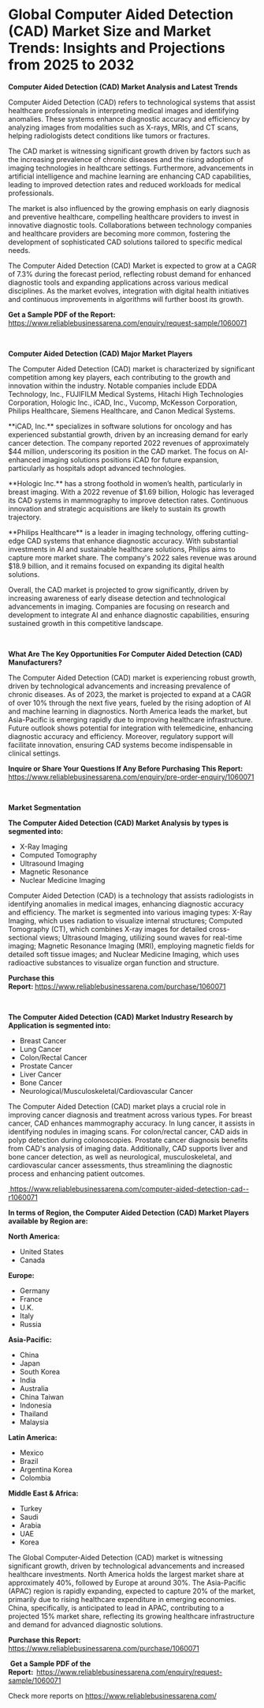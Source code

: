 <p><h1>Global Computer Aided Detection (CAD) Market Size and Market Trends: Insights and Projections from 2025 to 2032</h1></p><p><strong>Computer Aided Detection (CAD) Market Analysis and Latest Trends</strong></p>
<p><p>Computer Aided Detection (CAD) refers to technological systems that assist healthcare professionals in interpreting medical images and identifying anomalies. These systems enhance diagnostic accuracy and efficiency by analyzing images from modalities such as X-rays, MRIs, and CT scans, helping radiologists detect conditions like tumors or fractures.</p><p>The CAD market is witnessing significant growth driven by factors such as the increasing prevalence of chronic diseases and the rising adoption of imaging technologies in healthcare settings. Furthermore, advancements in artificial intelligence and machine learning are enhancing CAD capabilities, leading to improved detection rates and reduced workloads for medical professionals.</p><p>The market is also influenced by the growing emphasis on early diagnosis and preventive healthcare, compelling healthcare providers to invest in innovative diagnostic tools. Collaborations between technology companies and healthcare providers are becoming more common, fostering the development of sophisticated CAD solutions tailored to specific medical needs.</p><p>The Computer Aided Detection (CAD) Market is expected to grow at a CAGR of 7.3% during the forecast period, reflecting robust demand for enhanced diagnostic tools and expanding applications across various medical disciplines. As the market evolves, integration with digital health initiatives and continuous improvements in algorithms will further boost its growth.</p></p>
<p><strong>Get a Sample PDF of the Report:&nbsp;</strong> <a href="https://www.reliablebusinessarena.com/enquiry/request-sample/1060071?utm_campaign=2988&utm_medium=2&utm_source=Github&utm_content=ia&utm_term=22032025&utm_id=computer-aided-detection-cad">https://www.reliablebusinessarena.com/enquiry/request-sample/1060071</a></p>
<p>&nbsp;</p>
<p><strong>Computer Aided Detection (CAD) Major Market Players</strong></p>
<p><p>The Computer Aided Detection (CAD) market is characterized by significant competition among key players, each contributing to the growth and innovation within the industry. Notable companies include EDDA Technology, Inc., FUJIFILM Medical Systems, Hitachi High Technologies Corporation, Hologic Inc., iCAD, Inc., Vucomp, McKesson Corporation, Philips Healthcare, Siemens Healthcare, and Canon Medical Systems.</p><p>**iCAD, Inc.** specializes in software solutions for oncology and has experienced substantial growth, driven by an increasing demand for early cancer detection. The company reported 2022 revenues of approximately $44 million, underscoring its position in the CAD market. The focus on AI-enhanced imaging solutions positions iCAD for future expansion, particularly as hospitals adopt advanced technologies.</p><p>**Hologic Inc.** has a strong foothold in women’s health, particularly in breast imaging. With a 2022 revenue of $1.69 billion, Hologic has leveraged its CAD systems in mammography to improve detection rates. Continuous innovation and strategic acquisitions are likely to sustain its growth trajectory.</p><p>**Philips Healthcare** is a leader in imaging technology, offering cutting-edge CAD systems that enhance diagnostic accuracy. With substantial investments in AI and sustainable healthcare solutions, Philips aims to capture more market share. The company's 2022 sales revenue was around $18.9 billion, and it remains focused on expanding its digital health solutions.</p><p>Overall, the CAD market is projected to grow significantly, driven by increasing awareness of early disease detection and technological advancements in imaging. Companies are focusing on research and development to integrate AI and enhance diagnostic capabilities, ensuring sustained growth in this competitive landscape.</p></p>
<p>&nbsp;</p>
<p><strong>What Are The Key Opportunities For Computer Aided Detection (CAD) Manufacturers?</strong></p>
<p><p>The Computer Aided Detection (CAD) market is experiencing robust growth, driven by technological advancements and increasing prevalence of chronic diseases. As of 2023, the market is projected to expand at a CAGR of over 10% through the next five years, fueled by the rising adoption of AI and machine learning in diagnostics. North America leads the market, but Asia-Pacific is emerging rapidly due to improving healthcare infrastructure. Future outlook shows potential for integration with telemedicine, enhancing diagnostic accuracy and efficiency. Moreover, regulatory support will facilitate innovation, ensuring CAD systems become indispensable in clinical settings.</p></p>
<p><strong>Inquire or Share Your Questions If Any Before Purchasing This Report:</strong> <a href="https://www.reliablebusinessarena.com/enquiry/pre-order-enquiry/1060071?utm_campaign=2988&utm_medium=2&utm_source=Github&utm_content=ia&utm_term=22032025&utm_id=computer-aided-detection-cad">https://www.reliablebusinessarena.com/enquiry/pre-order-enquiry/1060071</a></p>
<p>&nbsp;</p>
<p><strong>Market Segmentation</strong></p>
<p><strong>The Computer Aided Detection (CAD) Market Analysis by types is segmented into:</strong></p>
<p><ul><li>X-Ray Imaging</li><li>Computed Tomography</li><li>Ultrasound Imaging</li><li>Magnetic Resonance</li><li>Nuclear Medicine Imaging</li></ul></p>
<p><p>Computer Aided Detection (CAD) is a technology that assists radiologists in identifying anomalies in medical images, enhancing diagnostic accuracy and efficiency. The market is segmented into various imaging types: X-Ray Imaging, which uses radiation to visualize internal structures; Computed Tomography (CT), which combines X-ray images for detailed cross-sectional views; Ultrasound Imaging, utilizing sound waves for real-time imaging; Magnetic Resonance Imaging (MRI), employing magnetic fields for detailed soft tissue images; and Nuclear Medicine Imaging, which uses radioactive substances to visualize organ function and structure.</p></p>
<p><strong>Purchase this Report:&nbsp;</strong><a href="https://www.reliablebusinessarena.com/purchase/1060071?utm_campaign=2988&utm_medium=2&utm_source=Github&utm_content=ia&utm_term=22032025&utm_id=computer-aided-detection-cad">https://www.reliablebusinessarena.com/purchase/1060071</a></p>
<p>&nbsp;</p>
<p><strong>The Computer Aided Detection (CAD) Market Industry Research by Application is segmented into:</strong></p>
<p><ul><li>Breast Cancer</li><li>Lung Cancer</li><li>Colon/Rectal Cancer</li><li>Prostate Cancer</li><li>Liver Cancer</li><li>Bone Cancer</li><li>Neurological/Musculoskeletal/Cardiovascular Cancer</li></ul></p>
<p><p>The Computer Aided Detection (CAD) market plays a crucial role in improving cancer diagnosis and treatment across various types. For breast cancer, CAD enhances mammography accuracy. In lung cancer, it assists in identifying nodules in imaging scans. For colon/rectal cancer, CAD aids in polyp detection during colonoscopies. Prostate cancer diagnosis benefits from CAD's analysis of imaging data. Additionally, CAD supports liver and bone cancer detection, as well as neurological, musculoskeletal, and cardiovascular cancer assessments, thus streamlining the diagnostic process and enhancing patient outcomes.</p></p>
<p><a href="https://www.reliablebusinessarena.com/computer-aided-detection-cad--r1060071?utm_campaign=2988&utm_medium=2&utm_source=Github&utm_content=ia&utm_term=22032025&utm_id=computer-aided-detection-cad">&nbsp;https://www.reliablebusinessarena.com/computer-aided-detection-cad--r1060071</a></p>
<p><strong>In terms of Region, the Computer Aided Detection (CAD) Market Players available by Region are:</strong></p>
<p>
    <p> <strong> North America: </strong>
        <ul>
            <li>United States</li>
            <li>Canada</li>
        </ul>
        </p> 
    <p> <strong> Europe: </strong>
        <ul>
            <li>Germany</li>
            <li>France</li>
            <li>U.K.</li>
            <li>Italy</li>
            <li>Russia</li>
        </ul>
        </p> 
    <p> <strong> Asia-Pacific: </strong>
        <ul>
            <li>China</li>
            <li>Japan</li>
            <li>South Korea</li>
            <li>India</li>
            <li>Australia</li>
            <li>China Taiwan</li>
            <li>Indonesia</li>
            <li>Thailand</li>
            <li>Malaysia</li>
        </ul>
        </p> 
    <p> <strong> Latin America: </strong>
        <ul>
            <li>Mexico</li>
            <li>Brazil</li>
            <li>Argentina Korea</li>
            <li>Colombia</li>
        </ul>
        </p> 
    <p> <strong> Middle East & Africa: </strong>
        <ul>
            <li>Turkey</li>
            <li>Saudi</li>
            <li>Arabia</li>
            <li>UAE</li>
            <li>Korea</li>
        </ul>
    </p>
    </p>
<p><p>The Global Computer-Aided Detection (CAD) market is witnessing significant growth, driven by technological advancements and increased healthcare investments. North America holds the largest market share at approximately 40%, followed by Europe at around 30%. The Asia-Pacific (APAC) region is rapidly expanding, expected to capture 20% of the market, primarily due to rising healthcare expenditure in emerging economies. China, specifically, is anticipated to lead in APAC, contributing to a projected 15% market share, reflecting its growing healthcare infrastructure and demand for advanced diagnostic solutions.</p></p>
<p><strong>Purchase this Report: </strong><a href="https://www.reliablebusinessarena.com/purchase/1060071?utm_campaign=2988&utm_medium=2&utm_source=Github&utm_content=ia&utm_term=22032025&utm_id=computer-aided-detection-cad">https://www.reliablebusinessarena.com/purchase/1060071</a></p>
<p>&nbsp;<strong>Get a Sample PDF of the Report:&nbsp;&nbsp;</strong><a href="https://www.reliablebusinessarena.com/enquiry/request-sample/1060071?utm_campaign=2988&utm_medium=2&utm_source=Github&utm_content=ia&utm_term=22032025&utm_id=computer-aided-detection-cad">https://www.reliablebusinessarena.com/enquiry/request-sample/1060071</a></p>
<p><strong></strong></p>
<p>Check more reports on <a href="https://www.reliablebusinessarena.com/?utm_campaign=2988&utm_medium=2&utm_source=Github&utm_content=ia&utm_term=22032025&utm_id=computer-aided-detection-cad">https://www.reliablebusinessarena.com/</a></p>